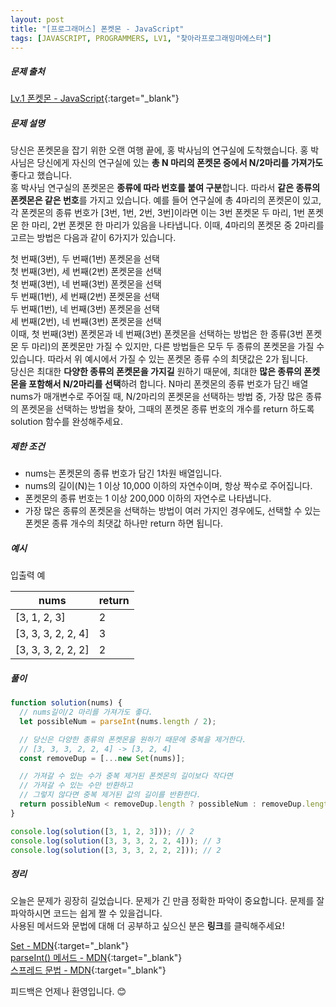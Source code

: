 ```yaml
---
layout: post
title: "[프로그래머스] 폰켓몬 - JavaScript"
tags: [JAVASCRIPT, PROGRAMMERS, LV1, "찾아라프로그래밍마에스터"]
---
```


##### 문제 출처

[Lv.1 폰켓몬 - JavaScript](https://programmers.co.kr/learn/courses/30/lessons/1845?language=javascript){:target="\_blank"}

##### 문제 설명

당신은 폰켓몬을 잡기 위한 오랜 여행 끝에, 홍 박사님의 연구실에 도착했습니다. 홍 박사님은 당신에게 자신의 연구실에 있는 **총 N 마리의 폰켓몬 중에서 N/2마리를 가져가도** 좋다고 했습니다.<br />
홍 박사님 연구실의 폰켓몬은 **종류에 따라 번호를 붙여 구분**합니다. 따라서 **같은 종류의 폰켓몬은 같은 번호**를 가지고 있습니다. 예를 들어 연구실에 총 4마리의 폰켓몬이 있고, 각 폰켓몬의 종류 번호가 [3번, 1번, 2번, 3번]이라면 이는 3번 폰켓몬 두 마리, 1번 폰켓몬 한 마리, 2번 폰켓몬 한 마리가 있음을 나타냅니다. 이때, 4마리의 폰켓몬 중 2마리를 고르는 방법은 다음과 같이 6가지가 있습니다.<br />

첫 번째(3번), 두 번째(1번) 폰켓몬을 선택<br />
첫 번째(3번), 세 번째(2번) 폰켓몬을 선택<br />
첫 번째(3번), 네 번째(3번) 폰켓몬을 선택<br />
두 번째(1번), 세 번째(2번) 폰켓몬을 선택<br />
두 번째(1번), 네 번째(3번) 폰켓몬을 선택<br />
세 번째(2번), 네 번째(3번) 폰켓몬을 선택<br />
이때, 첫 번째(3번) 폰켓몬과 네 번째(3번) 폰켓몬을 선택하는 방법은 한 종류(3번 폰켓몬 두 마리)의 폰켓몬만 가질 수 있지만, 다른 방법들은 모두 두 종류의 폰켓몬을 가질 수 있습니다. 따라서 위 예시에서 가질 수 있는 폰켓몬 종류 수의 최댓값은 2가 됩니다.<br />
당신은 최대한 **다양한 종류의 폰켓몬을 가지길** 원하기 때문에, 최대한 **많은 종류의 폰켓몬을 포함해서 N/2마리를 선택**하려 합니다. N마리 폰켓몬의 종류 번호가 담긴 배열 nums가 매개변수로 주어질 때, N/2마리의 폰켓몬을 선택하는 방법 중, 가장 많은 종류의 폰켓몬을 선택하는 방법을 찾아, 그때의 폰켓몬 종류 번호의 개수를 return 하도록 solution 함수를 완성해주세요.

##### 제한 조건

- nums는 폰켓몬의 종류 번호가 담긴 1차원 배열입니다.
- nums의 길이(N)는 1 이상 10,000 이하의 자연수이며, 항상 짝수로 주어집니다.
- 폰켓몬의 종류 번호는 1 이상 200,000 이하의 자연수로 나타냅니다.
- 가장 많은 종류의 폰켓몬을 선택하는 방법이 여러 가지인 경우에도, 선택할 수 있는 폰켓몬 종류 개수의 최댓값 하나만 return 하면 됩니다.

##### 예시

입출력 예

| nums               | return |
| ------------------ | ------ |
| [3, 1, 2, 3]       | 2      |
| [3, 3, 3, 2, 2, 4] | 3      |
| [3, 3, 3, 2, 2, 2] | 2      |

##### 풀이

```javascript
function solution(nums) {
  // nums길이/2 마리를 가져가도 좋다.
  let possibleNum = parseInt(nums.length / 2);

  // 당신은 다양한 종류의 폰켓몬을 원하기 때문에 중복을 제거한다.
  // [3, 3, 3, 2, 2, 4] -> [3, 2, 4]
  const removeDup = [...new Set(nums)];

  // 가져갈 수 있는 수가 중복 제거된 폰켓몬의 길이보다 작다면
  // 가져갈 수 있는 수만 반환하고
  // 그렇지 않다면 중복 제거된 값의 길이를 반환한다.
  return possibleNum < removeDup.length ? possibleNum : removeDup.length;
}

console.log(solution([3, 1, 2, 3])); // 2
console.log(solution([3, 3, 3, 2, 2, 4])); // 3
console.log(solution([3, 3, 3, 2, 2, 2])); // 2
```

##### 정리

오늘은 문제가 굉장히 길었습니다. 문제가 긴 만큼 정확한 파악이 중요합니다. 문제를 잘 파악하시면 코드는 쉽게 짤 수 있을겁니다.<br />
사용된 메서드와 문법에 대해 더 공부하고 싶으신 분은 **링크**를 클릭해주세요!

[Set - MDN](https://developer.mozilla.org/ko/docs/Web/JavaScript/Reference/Global_Objects/Set){:target="\_blank"}<br />
[parseInt() 메서드 - MDN](https://developer.mozilla.org/ko/docs/Web/JavaScript/Reference/Global_Objects/parseInt){:target="\_blank"}<br />
[스프레드 문법 - MDN](https://developer.mozilla.org/ko/docs/Web/JavaScript/Reference/Operators/Spread_syntax){:target="\_blank"}

피드백은 언제나 환영입니다. 😊
